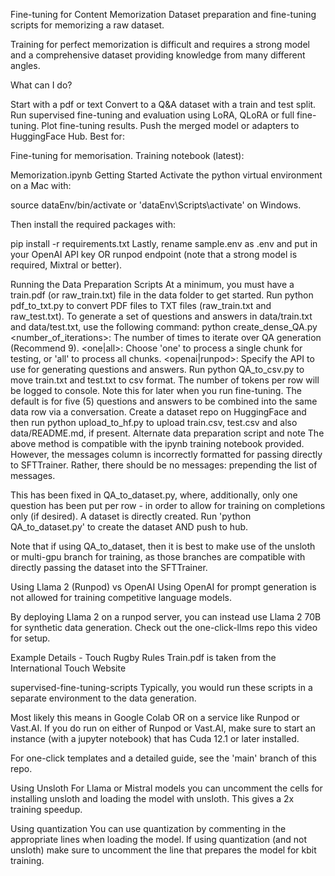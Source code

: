 Fine-tuning for Content Memorization
Dataset preparation and fine-tuning scripts for memorizing a raw dataset.

Training for perfect memorization is difficult and requires a strong model and a comprehensive dataset providing knowledge from many different angles.

What can I do?

Start with a pdf or text
Convert to a Q&A dataset with a train and test split.
Run supervised fine-tuning and evaluation using LoRA, QLoRA or full fine-tuning.
Plot fine-tuning results.
Push the merged model or adapters to HuggingFace Hub.
Best for:

Fine-tuning for memorisation.
Training notebook (latest):

Memorization.ipynb
Getting Started
Activate the python virtual environment on a Mac with:

source dataEnv/bin/activate
or 'dataEnv\Scripts\activate' on Windows.

Then install the required packages with:

pip install -r requirements.txt
Lastly, rename sample.env as .env and put in your OpenAI API key OR runpod endpoint (note that a strong model is required, Mixtral or better).

Running the Data Preparation Scripts
At a minimum, you must have a train.pdf (or raw_train.txt) file in the data folder to get started.
Run python pdf_to_txt.py to convert PDF files to TXT files (raw_train.txt and raw_test.txt).
To generate a set of questions and answers in data/train.txt and data/test.txt, use the following command:
python create_dense_QA.py
<number_of_iterations>: The number of times to iterate over QA generation (Recommend 9).
<one|all>: Choose 'one' to process a single chunk for testing, or 'all' to process all chunks.
<openai|runpod>: Specify the API to use for generating questions and answers.
Run python QA_to_csv.py to move train.txt and test.txt to csv format. The number of tokens per row will be logged to console. Note this for later when you run fine-tuning. The default is for five (5) questions and answers to be combined into the same data row via a conversation.
Create a dataset repo on HuggingFace and then run python upload_to_hf.py to upload train.csv, test.csv and also data/README.md, if present.
Alternate data preparation script and note
The above method is compatible with the ipynb training notebook provided. However, the messages column is incorrectly formatted for passing directly to SFTTrainer. Rather, there should be no messages:  prepending the list of messages.

This has been fixed in QA_to_dataset.py, where, additionally, only one question has been put per row - in order to allow for training on completions only (if desired). A dataset is directly created. Run 'python QA_to_dataset.py' to create the dataset AND push to hub.

Note that if using QA_to_dataset, then it is best to make use of the unsloth or multi-gpu branch for training, as those branches are compatible with directly passing the dataset into the SFTTrainer.

Using Llama 2 (Runpod) vs OpenAI
Using OpenAI for prompt generation is not allowed for training competitive language models.

By deploying Llama 2 on a runpod server, you can instead use Llama 2 70B for synthetic data generation. Check out the one-click-llms repo this video for setup.

Example Details - Touch Rugby Rules
Train.pdf is taken from the International Touch Website

supervised-fine-tuning-scripts
Typically, you would run these scripts in a separate environment to the data generation.

Most likely this means in Google Colab OR on a service like Runpod or Vast.AI. If you do run on either of Runpod or Vast.AI, make sure to start an instance (with a jupyter notebook) that has Cuda 12.1 or later installed.

For one-click templates and a detailed guide, see the 'main' branch of this repo.

Using Unsloth
For Llama or Mistral models you can uncomment the cells for installing unsloth and loading the model with unsloth. This gives a 2x training speedup.

Using quantization
You can use quantization by commenting in the appropriate lines when loading the model. If using quantization (and not unsloth) make sure to uncomment the line that prepares the model for kbit training.
